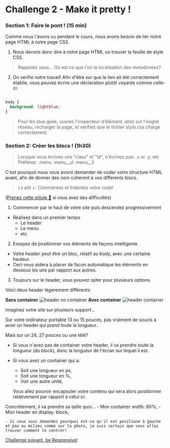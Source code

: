 Challenge 2 - Make it pretty !
================

### Section 1: Faire le pont ! (15 min)

Comme nous l'avons vu pendant le cours, nous avons besoin de lier notre page HTML à notre page CSS.

1. Nous devons donc dire à notre page HTML où trouver la feuille de style CSS.

> Rappelez vous... Où est ce que l'on la localisation des metadonées?

2. On verifie notre travail! Afin d'être sur que le lien ait été correctement établie, vous pouvez écrire une déclaration plutôt voyante comme celle-ci:

```css

body {
  background: lightblue;
}

```

> Pour les plus geek, ouvrez l'inspecteur d'élément, allez sur l'onglet réseau, recharger la page, et verifiez que le fichier style.css charge correctement.


### Section 2: Créer les blocs ! (1h30)

> Lorsque vous écrivez vos "class" et "Id", n'écrivez pas:
  .x or .y, etc
Préférez:
  .menu .menu__ul .menu__li

C'est pourquoi nous vous avons demander de coder votre structure HTML avant, afin de donner des nom coherent à vos differents blocs.

>Le ptit +: Commentez et Indentez votre code!

([Prenez cette pillule :pill:](https://github.com/makersacademy/taster2.0/blob/master/assets/pills/css.md "Taster v1") si vous avez des difficultés)

1. Commencer par le haut de votre site puis descendez progressivement
  - Réalisez dans un premier temps
    - Le header
    - Le menu
    - etc
2. Essayez de positionner vos éléments de façons intelligente.
  - Votre header peut être un bloc, relatif au body, avec une certaine hauteur.
  - Ceci vous aidera à placer de facon automatique les éléments en dessous les uns par rapport aux autres.

3. Toujours sur le header, vous pouvez opter pour plusieurs options

Voici deux header lègerement diffèrents:

**Sans container**
![header no container](https://raw.githubusercontent.com/Coding-Days/coding-days/master/assets/images/CSS%20Challenge/header__noContainer.png)
**Avec container**
![header container](https://raw.githubusercontent.com/Coding-Days/coding-days/master/assets/images/CSS%20Challenge/header__container.png)

Imaginez votre site sur plusieurs support...

Sur votre ordinateur portable 13 ou 15 pouces, pas vraiment de soucis à avoir un header qui prend toute la longueur..

Mais sur un 24, 27 pouces ou une télé?

  - Si vous n'avez pas de container votre header, il va prendre toute la longueur (du block), donc la longueur de l'écran sur lequel il est.

  - Si vous avez un container qui a:
    - Soit une longueur en px,
    - Soit une longueur en %,
    - Voir une autre unité.

    Vous allez pouvoir encapsuler votre contenu qui sera alors positionner relativement par rapport à celui-ci.

  Concrètement, il va prendre sa taille quoi...
    - Mon container width: 80%;
      - Mon header en display: block;

    - Si vous vous demandez pourquoi est-ce qu'il est positioné à gauche et pas au milieu comme sur la photo, je suis certain que vous allez trouver comment le centrer!



[Challenge suivant, be Responsive!](https://github.com/makersacademy/taster2.0/blob/master/challenge_3.md "Challenge 3")
